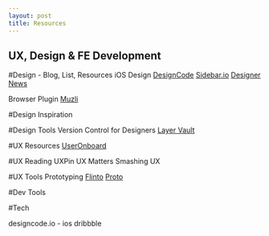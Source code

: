 ```yaml
---
layout: post
title: Resources
---
```


## UX, Design & FE Development

#Design - Blog, List, Resources
iOS Design [DesignCode](https://designcode.io/learn?ref=hackingui)
[Sidebar.io](http://sidebar.io/)
[Designer News](https://news.layervault.com)

Browser Plugin [Muzli](http://muz.li/)

#Design Inspiration

#Design Tools
Version Control for Designers [Layer Vault](https://layervault.com/learn/version-control)



#UX Resources
[UserOnboard](http://www.useronboard.com)

#UX Reading
UXPin
UX Matters
Smashing UX

#UX Tools
Prototyping 
[Flinto](https://www.flinto.com/)
[Proto](https://proto.io)

#Dev Tools

#Tech



designcode.io - ios
dribbble

